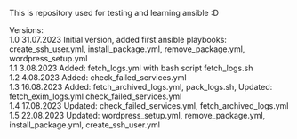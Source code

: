 This is repository used for testing and learning ansible :D 

Versions: \
1.0 31.07.2023 Initial version, added first ansible playbooks: create_ssh_user.yml, install_package.yml, remove_package.yml, wordpress_setup.yml \
1.1 3.08.2023 Added: fetch_logs.yml with bash script fetch_logs.sh \
1.2 4.08.2023 Added: check_failed_services.yml \
1.3 16.08.2023 Added: fetch_archived_logs.yml, pack_logs.sh, Updated: fetch_exim_logs.yml check_failed_services.yml \
1.4 17.08.2023 Updated: check_failed_services.yml, fetch_archived_logs.yml 
1.5 22.08.2023 Updated: wordpress_setup.yml, remove_package.yml, install_package.yml, create_ssh_user.yml
